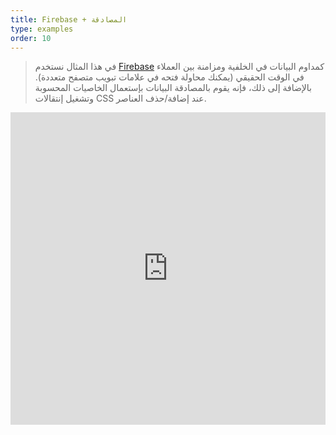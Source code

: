 ```yaml
---
title: Firebase + المصادقة
type: examples
order: 10
---
```


> في هذا المثال نستخدم [Firebase](https://firebase.google.com/) كمداوم البيانات في الخلفية ومزامنة بين العملاء في الوقت الحقيقي (يمكنك محاولة فتحه في علامات تبويب متصفح متعددة). بالإضافة إلى ذلك، فإنه يقوم بالمصادقة البيانات بإستعمال الخاصيات المحسوبة وتشغيل إنتقالات CSS عند إضافة/حذف العناصر.

<iframe width="100%" height="500" src="https://jsfiddle.net/chrisvfritz/pyLbpzzx/embedded/result,html,js,css" allowfullscreen="allowfullscreen" frameborder="0"></iframe>
